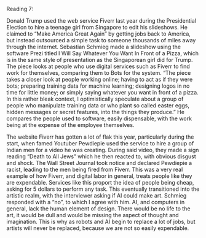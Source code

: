﻿Reading 7:

   Donald Trump used the web service Fiverr last year during the Presidential Election to hire a teenage girl from Singapore to edit his slideshows. He claimed to “Make America Great Again” by getting jobs back to America, but instead outsourced a simple task to someone thousands of miles away through the internet. Sebastian Schmieg made a slideshow using the software Prezi titled I Will Say Whatever You Want In Front of a Pizza, which is in the same style of presentation as the Singaporean girl did for Trump. The piece looks at people who use digital services such as Fiverr to find work for themselves, comparing them to Bots for the system. “The piece takes a closer look at people working online; having to act as if they were bots; preparing training data for machine learning; designing logos in no time for little money; or simply saying whatever you want in front of a pizza. In this rather bleak context, I optimistically speculate about a group of people who manipulate training data or who plant so called easter eggs, hidden messages or secret features, into the things they produce.” He compares the people used to software, easily dispensable, with the work being at the expense of the employee themselves. 

   The website Fiverr has gotten a lot of flak this year, particularly during the start, when famed Youtuber Pewdiepie used the service to hire a group of Indian men for a video he was creating. During said video, they made a sign reading “Death to All Jews” which he then reacted to, with obvious disgust and shock. The Wall Street Journal took notice and declared Pewdiepie a racist, leading to the men being fired from Fiverr. This was a very real example of how Fiverr, and digital labor in general, treats people like they are expendable. Services like this proport the idea of people being cheap, asking for 5 dollars to perform any task. This eventually transitioned into the artistic realm, with the interviewer asking if AI could make art. Schmieg responded with a “no”, to which I agree with him. AI, and computers in general, lack the human element of design. There would be no life to the art, it would be dull and would be missing the aspect of thought and imagination. This is why as robots and AI begin to replace a lot of jobs, but artists will never be replaced, because we are not so easily expendable. 
